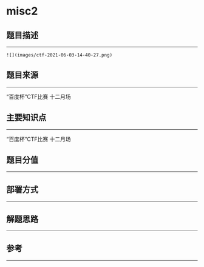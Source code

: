 # misc2

## 题目描述
---
```
![](images/ctf-2021-06-03-14-40-27.png)
```

## 题目来源
---
“百度杯”CTF比赛 十二月场

## 主要知识点
---
“百度杯”CTF比赛 十二月场

## 题目分值
---


## 部署方式
---


## 解题思路
---


## 参考
---
